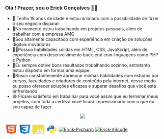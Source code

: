 ### Olá ! Prazer, sou o Erick Gonçalves 👋😁
- 🎈 Tenho 18 anos de idade e estou animado com a possibilidade de fazer o seu negócio disparar
- 🔭No momento estou trabalhando em projetos pessoais, além de trabalhar com a empresa AMG 
- 🌱Sou altamente capacitado com experiência em criação de soluções digitais inovadoras 
- 👨‍💻Possuo habilidades sólidas em HTML, CSS, JavaScript, além de experiência com desenvolvimento back-end com linguagens como PHP e Python 
- 🤔Eu sempre obtive bons resultados trabalhando sozinho, entretanto estou disposto em formar uma equipe 
- 📖Busco constantemente aprimorar minhas habilidades com estudos por cursos, faculdades e criadores de conteúdo pela internet, desse modo eu posso oferecer soluções eficazes e superar desafios que você está enfrentando
- 😄 Ficarei satisfeito em trabalhar para você assim que eu terminar meus projetos, com toda a certeza você ficará impressionado com o que eu sou capaz de fazer

<div align="center">
  <a href="https://github.com/Saimonexk">
  <img height="180em" src="https://github-readme-stats.vercel.app/api?username=Saimonexk&show_icons=true&theme=dark&include_all_commits=true&count_private=true"/>
</div>
  
  <div style="display: inline_block"><br>
 <img align="center" alt="Erick-HTML" height="30" width="40" src="https://raw.githubusercontent.com/devicons/devicon/master/icons/html5/html5-original.svg" />
   <img align="center" alt="Erick-CSS" height="30" width="40" src="https://raw.githubusercontent.com/devicons/devicon/master/icons/css3/css3-original.svg" /> 
    <img align="center" alt="Erick-JS" height="30" width="40" src="https://raw.githubusercontent.com/devicons/devicon/master/icons/javascript/javascript-plain.svg"/>
  <img align="center" alt="Erick-Python" height="30" width="40" src="https://raw.githubusercontent.com/devicons/devicon/master/icons/python/python-original.svg" />
<img align="center" alt="Erick-Pycharm" height="30" width="40" src="https://cdn.jsdelivr.net/gh/devicons/devicon/icons/pycharm/pycharm-original.svg" />
  <img align="center" alt="Erick-VScode" height="30" width="40" src="https://cdn.jsdelivr.net/gh/devicons/devicon/icons/vscode/vscode-original.svg" />            
</div>
   
